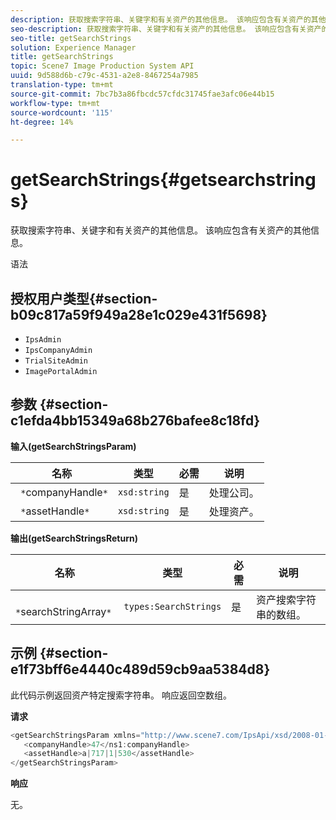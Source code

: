 ```yaml
---
description: 获取搜索字符串、关键字和有关资产的其他信息。 该响应包含有关资产的其他信息。
seo-description: 获取搜索字符串、关键字和有关资产的其他信息。 该响应包含有关资产的其他信息。
seo-title: getSearchStrings
solution: Experience Manager
title: getSearchStrings
topic: Scene7 Image Production System API
uuid: 9d588d6b-c79c-4531-a2e8-8467254a7985
translation-type: tm+mt
source-git-commit: 7bc7b3a86fbcdc57cfdc31745fae3afc06e44b15
workflow-type: tm+mt
source-wordcount: '115'
ht-degree: 14%

---
```



# getSearchStrings{#getsearchstrings}

获取搜索字符串、关键字和有关资产的其他信息。 该响应包含有关资产的其他信息。

语法

## 授权用户类型{#section-b09c817a59f949a28e1c029e431f5698}

* `IpsAdmin`
* `IpsCompanyAdmin`
* `TrialSiteAdmin`
* `ImagePortalAdmin`

## 参数 {#section-c1efda4bb15349a68b276bafee8c18fd}

**输入(getSearchStringsParam)**

| 名称 | 类型 | 必需 | 说明 |
|---|---|---|---|
| ` *`companyHandle`*` | `xsd:string` | 是 | 处理公司。 |
| ` *`assetHandle`*` | `xsd:string` | 是 | 处理资产。 |

**输出(getSearchStringsReturn)**

| 名称 | 类型 | 必需 | 说明 |
|---|---|---|---|
| ` *`searchStringArray`*` | `types:SearchStrings` | 是 | 资产搜索字符串的数组。 |

## 示例 {#section-e1f73bff6e4440c489d59cb9aa5384d8}

此代码示例返回资产特定搜索字符串。 响应返回空数组。

**请求**

```java
<getSearchStringsParam xmlns="http://www.scene7.com/IpsApi/xsd/2008-01-15">
   <companyHandle>47</ns1:companyHandle>
   <assetHandle>a|717|1|530</assetHandle>
</getSearchStringsParam>
```

**响应**

无。
